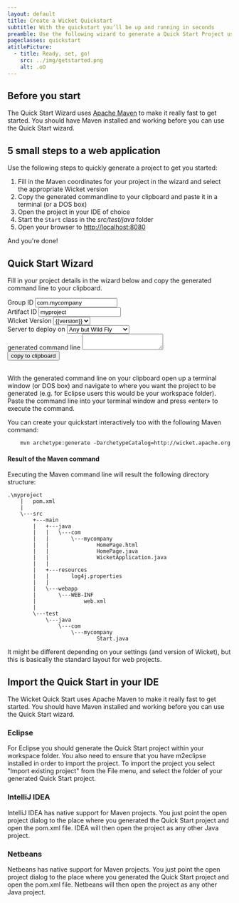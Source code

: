 ```yaml
---
layout: default
title: Create a Wicket Quickstart 
subtitle: With the quickstart you’ll be up and running in seconds
preamble: Use the following wizard to generate a Quick Start Project using Maven. Paste the generated command line into a shell (DOS prompt or unix shell) and create a project with Wicket in a jiffy.
pageclasses: quickstart
atitlePicture:
  - title: Ready, set, go!
    src: ../img/getstarted.png
    alt: .oO
---
```

<script type="text/javascript" charset="utf-8" src="{{ site.baseurl }}/javascript/ZeroClipboard-1.1.7.min.js"></script>
<script type="text/javascript">
    $(document).ready(function(){
      
      ZeroClipboard.setDefaults( { moviePath: '{{ site.baseurl }}/javascript/ZeroClipboard-1.1.7.swf' } );
      var clip = new ZeroClipboard(document.getElementById("cmdLineCopy"));
      clip.on( 'noflash', function ( client, args ) {
        document.getElementById("cmdLineCopy").style.display = 'none';
      });
      clip.on( 'wrongflash', function ( client, args ) {
        document.getElementById("cmdLineCopy").style.display = 'none';
      });
      $(document).resize(function() {
        clip.reposition();
      });
    });

    function changeIt()
    {
		var groupId = document.getElementById("groupId").value;
		var artifactId = document.getElementById("artifactId").value;
		var version = document.getElementById("version").value;
		var appserver = document.getElementById("appserver").value;
		var goal = version.match(/^1\.[34]/) ? 'create' : 'generate';

		var repo, plugin;
		if (version.match(/.*SNAPSHOT/)) {
			plugin = 'org.apache.maven.plugins:maven-archetype-plugin:2.4';
			repo = ' -DarchetypeRepository=https://repository.apache.org/content/repositories/snapshots/';
		} else {
			plugin = 'archetype';
			repo = ' -DarchetypeRepository=https://repository.apache.org/';
		}
		var	cmd = 'mvn ' + plugin + ':' + goal + ' -DarchetypeGroupId=org.apache.wicket -DarchetypeArtifactId=wicket-archetype-quickstart -DarchetypeVersion='
			+ version + ' -DgroupId=' + groupId + ' -DartifactId=' + artifactId + repo;						

		if (appserver === 'wildfly')
			cmd += ' -Dlog4j.properties=wildfly-doesnt-need-log4j.properties';

		cmd += ' -DinteractiveMode=false'; 
		document.getElementById("cmdLine").value = cmd;
    }
  </script>

## Before you start

The Quick Start Wizard uses [Apache Maven](http://maven.apache.org) to
make it really fast to get started. You should have Maven installed and
working before you can use the Quick Start wizard.

## 5 small steps to a web application

Use the following steps to quickly generate a project to get you
started:

1.  Fill in the Maven coordinates for your project in the wizard and 
    select the appropriate Wicket version
2.  Copy the generated commandline to your clipboard and paste it in a 
    terminal (or a DOS box)
3.  Open the project in your IDE of choice
4.  Start the `Start` class in the *src/test/java* folder
5.  Open your browser to <a target="_blank" href="http://localhost:8080">http://localhost:8080</a>

And you're done!

## Quick Start Wizard

Fill in your project details in the wizard below and copy the generated
command line to your clipboard.

<div class="quickstart-wizard">
  <div>
    <label title="Base Package" for="groupId">Group ID</label>
    <input type="text" value="com.mycompany" onkeyup="changeIt();" id="groupId">
  </div>
  <div>
    <label title="Project Name" for="artifactId">Artifact ID</label>
    <input type="text" value="myproject" onkeyup="changeIt();" id="artifactId">
  </div>
  <div>
    <label title="Wicket Version" for="version">Wicket Version</label>
    <select onchange="changeIt();" id="version">
{% for version in site.wicket.versions reversed %}
{% if version == site.wicket.version %}
	<option value="{{version}}" selected="selected">{{version}}</option>
{% else %}
	<option value="{{version}}">{{version}}</option>
{% endif %}
{% endfor %}
    </select>
  </div>
  <div>
<label for="appserver" title="Server to deploy on">Server to deploy on</label>
<select id="appserver" onchange="changeIt();">
	<option value="any" selected="selected">Any but Wild Fly</option>
	<option value="wildfly" >Wild Fly (JBoss 8.x)</option>
</select>
</div>
  <div>
    <label id="cmdLabel" for="cmdLine">generated command line</label>
    <textarea onfocus="this.select();" id="cmdLine" style="resize: vertical;"></textarea>
    <script>changeIt();</script>
  </div>
  <div>
    <button data-clipboard-target="cmdLine" class="clip_button" id="cmdLineCopy">copy to clipboard</button>
  </div>
</div>
<br/>

With the generated command line on your clipboard open up a terminal
window (or DOS box) and navigate to where you want the project to be
generated (e.g. for Eclipse users this would be your workspace folder).
Paste the command line into your terminal window and press «enter» to
execute the command.

You can create your quickstart interactively too with the following Maven command:

```shell
    mvn archetype:generate -DarchetypeCatalog=http://wicket.apache.org
```

#### Result of the Maven command

Executing the Maven command line will result the following directory
structure:

    .\myproject
        |   pom.xml
        |
        \---src
            +---main
            |   +---java
            |   |   \---com
            |   |       \---mycompany
            |   |               HomePage.html
            |   |               HomePage.java
            |   |               WicketApplication.java
            |   |
            |   +---resources
            |   |       log4j.properties
            |   |
            |   \---webapp
            |       \---WEB-INF
            |               web.xml
            |
            \---test
                \---java
                    \---com
                        \---mycompany
                                Start.java

It might be different depending on your settings (and version of
Wicket), but this is basically the standard layout for web projects.

## Import the Quick Start in your IDE

The Wicket Quick Start uses Apache Maven to make it really fast to get
started. You should have Maven installed and working before you can use
the Quick Start wizard.

### Eclipse

For Eclipse you should generate the Quick Start project within your
workspace folder. You also need to ensure that you have m2eclipse
installed in order to import the project. To import the project you
select "Import existing project" from the File menu, and select the
folder of your generated Quick Start project.

### IntelliJ IDEA

IntelliJ IDEA has native support for Maven projects. You just point the
open project dialog to the place where you generated the Quick Start
project and open the pom.xml file. IDEA will then open the project as
any other Java project.

### Netbeans

Netbeans has native support for Maven projects. You just point the open
project dialog to the place where you generated the Quick Start project
and open the pom.xml file. Netbeans will then open the project as any
other Java project.
